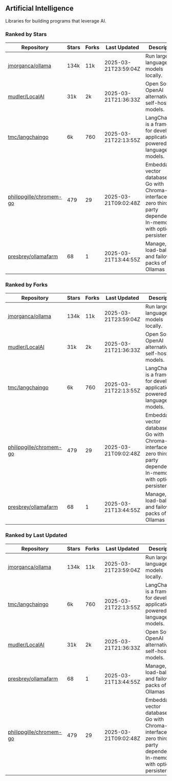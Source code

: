 ## Artificial Intelligence

Libraries for building programs that leverage AI.

### Ranked by Stars

| Repository | Stars | Forks | Last Updated | Description | 
|------------|-------|-------|--------------|-------------|
| [jmorganca/ollama](https://github.com/jmorganca/ollama) | 134k | 11k | 2025-03-21T23:59:04Z |  Run large language models locally. |
| [mudler/LocalAI](https://github.com/mudler/LocalAI) | 31k | 2k | 2025-03-21T21:36:33Z |  Open Source OpenAI alternative, self-host AI models. |
| [tmc/langchaingo](https://github.com/tmc/langchaingo) | 6k | 760 | 2025-03-21T22:13:55Z |  LangChainGo is a framework for developing applications powered by language models. |
| [philippgille/chromem-go](https://github.com/philippgille/chromem-go) | 479 | 29 | 2025-03-21T09:02:48Z |  Embeddable vector database for Go with Chroma-like interface and zero third-party dependencies. In-memory with optional persistence. |
| [presbrey/ollamafarm](https://github.com/presbrey/ollamafarm) | 68 | 1 | 2025-03-21T13:44:55Z |  Manage, load-balance, and failover packs of Ollamas |

### Ranked by Forks

| Repository | Stars | Forks | Last Updated | Description | 
|------------|-------|-------|--------------|-------------|
| [jmorganca/ollama](https://github.com/jmorganca/ollama) | 134k | 11k | 2025-03-21T23:59:04Z |  Run large language models locally. |
| [mudler/LocalAI](https://github.com/mudler/LocalAI) | 31k | 2k | 2025-03-21T21:36:33Z |  Open Source OpenAI alternative, self-host AI models. |
| [tmc/langchaingo](https://github.com/tmc/langchaingo) | 6k | 760 | 2025-03-21T22:13:55Z |  LangChainGo is a framework for developing applications powered by language models. |
| [philippgille/chromem-go](https://github.com/philippgille/chromem-go) | 479 | 29 | 2025-03-21T09:02:48Z |  Embeddable vector database for Go with Chroma-like interface and zero third-party dependencies. In-memory with optional persistence. |
| [presbrey/ollamafarm](https://github.com/presbrey/ollamafarm) | 68 | 1 | 2025-03-21T13:44:55Z |  Manage, load-balance, and failover packs of Ollamas |

### Ranked by Last Updated

| Repository | Stars | Forks | Last Updated | Description | 
|------------|-------|-------|--------------|-------------|
| [jmorganca/ollama](https://github.com/jmorganca/ollama) | 134k | 11k | 2025-03-21T23:59:04Z |  Run large language models locally. |
| [tmc/langchaingo](https://github.com/tmc/langchaingo) | 6k | 760 | 2025-03-21T22:13:55Z |  LangChainGo is a framework for developing applications powered by language models. |
| [mudler/LocalAI](https://github.com/mudler/LocalAI) | 31k | 2k | 2025-03-21T21:36:33Z |  Open Source OpenAI alternative, self-host AI models. |
| [presbrey/ollamafarm](https://github.com/presbrey/ollamafarm) | 68 | 1 | 2025-03-21T13:44:55Z |  Manage, load-balance, and failover packs of Ollamas |
| [philippgille/chromem-go](https://github.com/philippgille/chromem-go) | 479 | 29 | 2025-03-21T09:02:48Z |  Embeddable vector database for Go with Chroma-like interface and zero third-party dependencies. In-memory with optional persistence. |

